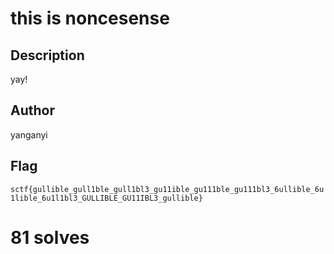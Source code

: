 # this is noncesense

## Description

yay!

## Author

yanganyi

## Flag

`sctf{gullible_gull1ble_gull1bl3_gu11ible_gu111ble_gu111bl3_6ullible_6u1lible_6u1l1bl3_GULLIBLE_GU11IBL3_gullible}`

# 81 solves
